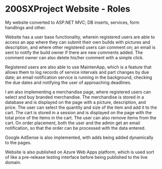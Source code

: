 # 200SXProject Website - Roles
My website converted to ASP.NET MVC; DB inserts, services, form handlings and other.

Website has a user base functionality, wherein registered users are able to access an app where they can submit their own builds with pictures and description, and where other registered users can comment on; an email is sent to notify the build owner if there are new comments added. The comment owner can also delete his/her comment with a simple click.

Registered users are also able to use MaintenApp, which is a feature that allows them to log records of service intervals and part changes by due date; an email notification service is running in the background, checking the due dates and notifying the user of approaching deadlines.

I am also implementing a merchandise page, where registered users can select and buy branded merchandise. The merchandise is stored in a database and is displayed on the page with a picture, description, and price. The user can select the quantity and size of the item and add it to the cart. The cart is stored in a session and is displayed on the page with the total price of the items in the cart. The user can also remove items from the cart. On order placement, both the user and the admin get an email notification, so that the order can be processed with the data entered.

Google AdSense is also implemented, with adds being added dynamically to the pages.

Website is also published on Azure Web Apps platform, which is used sort of like a pre-release testing interface before being published to the live domain. 
